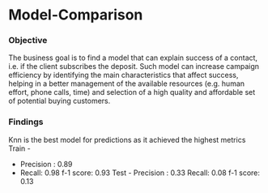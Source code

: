 # Model-Comparison

### Objective
The business goal is to find a model that can explain success of a contact, i.e. if the client subscribes the deposit.
Such model can increase campaign efficiency by identifying the main characteristics that affect success, helping in a 
better management of the available resources (e.g. human effort, phone calls, time) and selection of a high quality and 
affordable set of potential buying customers.

### Findings
Knn is the best model for predictions as it achieved the highest metrics
Train -
- Precision : 0.89
- Recall: 0.98
f-1 score: 0.93
Test -
Precision : 0.33
Recall: 0.08
f-1 score: 0.13

